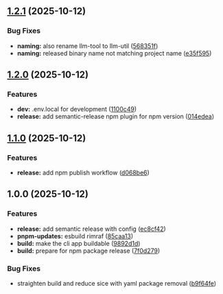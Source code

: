 ## [1.2.1](https://github.com/casaper/llm-util/compare/v1.2.0...v1.2.1) (2025-10-12)

### Bug Fixes

* **naming:** also rename llm-tool to llm-util ([568351f](https://github.com/casaper/llm-util/commit/568351f68b69278b05e0bf8d53a180dd668149bf))
* **naming:** released binary name not matching project name ([e35f595](https://github.com/casaper/llm-util/commit/e35f5957f1d6c5cf9756f2753c68e524cebbc5f7))

## [1.2.0](https://github.com/casaper/llm-util/compare/v1.1.0...v1.2.0) (2025-10-12)

### Features

* **dev:** .env.local for development ([1100c49](https://github.com/casaper/llm-util/commit/1100c49854148c8ce171859fdf4d127a4e97a755))
* **release:** add semantic-release npm plugin for npm version ([014edea](https://github.com/casaper/llm-util/commit/014edeaff9efc96a489c10723ebf9fa04735b1a2))

## [1.1.0](https://github.com/casaper/llm-util/compare/v1.0.0...v1.1.0) (2025-10-12)

### Features

* **release:** add npm publish workflow ([d068be6](https://github.com/casaper/llm-util/commit/d068be6c0a391741371d8a4100cd9e94174ff9c6))

## 1.0.0 (2025-10-12)

### Features

* **release:** add semantic release with config ([ec8cf42](https://github.com/casaper/llm-util/commit/ec8cf423b3ca1a00986095058622234039a351dc))
* **pnpm-updates:** esbuild rimraf ([85caa13](https://github.com/casaper/llm-util/commit/85caa13f20fdedb354a37de5bdfaee08d496c47d))
* **build:** make the cli app buildable ([9892d1d](https://github.com/casaper/llm-util/commit/9892d1dee2e258ccf9cc8143795ce8d786cf9ac8))
* **build:** prepare for npm package release ([7f0d279](https://github.com/casaper/llm-util/commit/7f0d279d5e33b890ae0dfaa7fe567973d877820d))

### Bug Fixes

* straighten build and reduce sice with yaml package removal ([b9f64fe](https://github.com/casaper/llm-util/commit/b9f64fed2a4d5094de84d4bd60cd7bcaa5dced7e))
